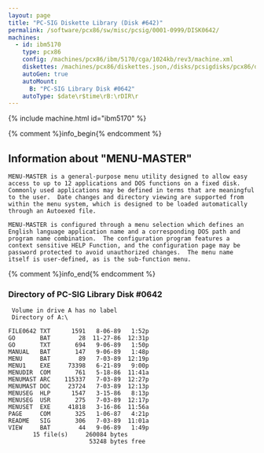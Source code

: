 ```yaml
---
layout: page
title: "PC-SIG Diskette Library (Disk #642)"
permalink: /software/pcx86/sw/misc/pcsig/0001-0999/DISK0642/
machines:
  - id: ibm5170
    type: pcx86
    config: /machines/pcx86/ibm/5170/cga/1024kb/rev3/machine.xml
    diskettes: /machines/pcx86/diskettes.json,/disks/pcsigdisks/pcx86/diskettes.json
    autoGen: true
    autoMount:
      B: "PC-SIG Library Disk #0642"
    autoType: $date\r$time\rB:\rDIR\r
---
```


{% include machine.html id="ibm5170" %}

{% comment %}info_begin{% endcomment %}

## Information about "MENU-MASTER"

    MENU-MASTER is a general-purpose menu utility designed to allow easy
    access to up to 12 applications and DOS functions on a fixed disk.
    Commonly used applications may be defined in terms that are meaningful
    to the user.  Date changes and directory viewing are supported from
    within the menu system, which is designed to be loaded automatically
    through an Autoexed file.
    
    MENU-MASTER is configured through a menu selection which defines an
    English language application name and a corresponding DOS path and
    program name combination.  The configuration program features a
    context sensitive HELP Function, and the configuration page may be
    password protected to avoid unauthorized changes.  The menu name
    itself is user-defined, as is the sub-function menu.
{% comment %}info_end{% endcomment %}


### Directory of PC-SIG Library Disk #0642

     Volume in drive A has no label
     Directory of A:\

    FILE0642 TXT      1591   8-06-89   1:52p
    GO       BAT        28  11-27-86  12:31p
    GO       TXT       694   9-06-89   1:50p
    MANUAL   BAT       147   9-06-89   1:48p
    MENU     BAT        89   7-03-89  12:19p
    MENU1    EXE     73398   6-21-89   9:00p
    MENUDIR  COM       761   5-18-86  11:41a
    MENUMAST ARC    115337   7-03-89  12:27p
    MENUMAST DOC     23724   7-03-89  12:13p
    MENUSEG  HLP      1547   3-15-86   8:13p
    MENUSEG  USR       275   7-03-89  12:17p
    MENUSET  EXE     41818   3-16-86  11:56a
    PAGE     COM       325   1-06-87   4:21p
    README   SIG       306   7-03-89  11:01a
    VIEW     BAT        44   9-06-89   1:49p
           15 file(s)     260084 bytes
                           53248 bytes free
